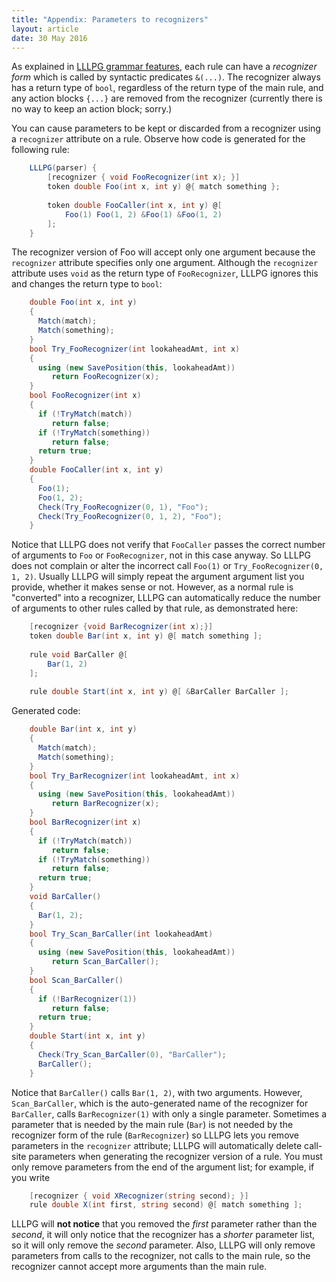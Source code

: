```yaml
---
title: "Appendix: Parameters to recognizers"
layout: article
date: 30 May 2016
---
```


As explained in [LLLPG grammar features](4-lllpg-grammar-features.html), each rule can have a _recognizer form_ which is called by syntactic predicates `&(...)`. The recognizer always has a return type of `bool`, regardless of the return type of the main rule, and any action blocks `{...}` are removed from the recognizer (currently there is no way to keep an action block; sorry.)

You can cause parameters to be kept or discarded from a recognizer using a `recognizer` attribute on a rule. Observe how code is generated for the following rule:

~~~csharp
    LLLPG(parser) { 
        [recognizer { void FooRecognizer(int x); }]
        token double Foo(int x, int y) @{ match something };
        
        token double FooCaller(int x, int y) @[
            Foo(1) Foo(1, 2) &Foo(1) &Foo(1, 2)
        ];
    }
~~~

The recognizer version of Foo will accept only one argument because the `recognizer` attribute specifies only one argument. Although the `recognizer` attribute uses `void` as the return type of `FooRecognizer`, LLLPG ignores this and changes the return type to `bool`:

~~~csharp
    double Foo(int x, int y)
    {
      Match(match);
      Match(something);
    }
    bool Try_FooRecognizer(int lookaheadAmt, int x)
    {
      using (new SavePosition(this, lookaheadAmt))
         return FooRecognizer(x);
    }
    bool FooRecognizer(int x)
    {
      if (!TryMatch(match))
         return false;
      if (!TryMatch(something))
         return false;
      return true;
    }
    double FooCaller(int x, int y)
    {
      Foo(1);
      Foo(1, 2);
      Check(Try_FooRecognizer(0, 1), "Foo");
      Check(Try_FooRecognizer(0, 1, 2), "Foo");
    }
~~~

Notice that LLLPG does not verify that `FooCaller` passes the correct number of arguments to `Foo` or `FooRecognizer`, not in this case anyway. So LLLPG does not complain or alter the incorrect call `Foo(1)` or `Try_FooRecognizer(0, 1, 2)`. Usually LLLPG will simply repeat the argument argument list you provide, whether it makes sense or not. However, as a normal rule is "converted" into a recognizer, LLLPG can automatically reduce the number of arguments to other rules called by that rule, as demonstrated here:

~~~csharp
    [recognizer {void BarRecognizer(int x);}]
    token double Bar(int x, int y) @[ match something ];
    
    rule void BarCaller @[
        Bar(1, 2)
    ];
    
    rule double Start(int x, int y) @[ &BarCaller BarCaller ];
~~~

Generated code:

~~~csharp
    double Bar(int x, int y)
    {
      Match(match);
      Match(something);
    }
    bool Try_BarRecognizer(int lookaheadAmt, int x)
    {
      using (new SavePosition(this, lookaheadAmt))
         return BarRecognizer(x);
    }
    bool BarRecognizer(int x)
    {
      if (!TryMatch(match))
         return false;
      if (!TryMatch(something))
         return false;
      return true;
    }
    void BarCaller()
    {
      Bar(1, 2);
    }
    bool Try_Scan_BarCaller(int lookaheadAmt)
    {
      using (new SavePosition(this, lookaheadAmt))
         return Scan_BarCaller();
    }
    bool Scan_BarCaller()
    {
      if (!BarRecognizer(1))
         return false;
      return true;
    }
    double Start(int x, int y)
    {
      Check(Try_Scan_BarCaller(0), "BarCaller");
      BarCaller();
    }
~~~

Notice that `BarCaller()` calls `Bar(1, 2)`, with two arguments. However, `Scan_BarCaller`, which is the auto-generated name of the recognizer for `BarCaller`, calls `BarRecognizer(1)` with only a single parameter. Sometimes a parameter that is needed by the main rule (`Bar`) is not needed by the recognizer form of the rule (`BarRecognizer`) so LLLPG lets you remove parameters in the `recognizer` attribute; LLLPG will automatically delete call-site parameters when generating the recognizer version of a rule. You must only remove parameters from the end of the argument list; for example, if you write

~~~csharp
    [recognizer { void XRecognizer(string second); }]
    rule double X(int first, string second) @[ match something ];
~~~

LLLPG will **not notice** that you removed the _first_ parameter rather than the _second_, it will only notice that the recognizer has a _shorter_ parameter list, so it will only remove the _second_ parameter. Also, LLLPG will only remove parameters from calls to the recognizer, not calls to the main rule, so the recognizer cannot accept more arguments than the main rule.
